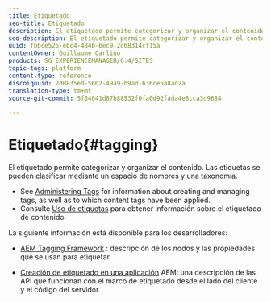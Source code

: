 ```yaml
---
title: Etiquetado
seo-title: Etiquetado
description: El etiquetado permite categorizar y organizar el contenido
seo-description: El etiquetado permite categorizar y organizar el contenido
uuid: fbbce525-ebc4-484b-bec9-2d68314cf15a
contentOwner: Guillaume Carlino
products: SG_EXPERIENCEMANAGER/6.4/SITES
topic-tags: platform
content-type: reference
discoiquuid: 2d0835e0-5602-49a9-b9ad-636ce5a8ad2a
translation-type: tm+mt
source-git-commit: 5f84641d87b88532f0fa0d92fada4e8cca3d9684

---
```



# Etiquetado{#tagging}

El etiquetado permite categorizar y organizar el contenido. Las etiquetas se pueden clasificar mediante un espacio de nombres y una taxonomía.

* See [Administering Tags](/help/sites-administering/tags.md) for information about creating and managing tags, as well as to which content tags have been applied.
* Consulte [Uso de etiquetas](/help/sites-authoring/tags.md) para obtener información sobre el etiquetado de contenido.

La siguiente información está disponible para los desarrolladores:

* [AEM Tagging Framework](/help/sites-developing/framework.md) : descripción de los nodos y las propiedades que se usan para etiquetar

* [Creación de etiquetado en una aplicación](/help/sites-developing/building.md) AEM: una descripción de las API que funcionan con el marco de etiquetado desde el lado del cliente y el código del servidor